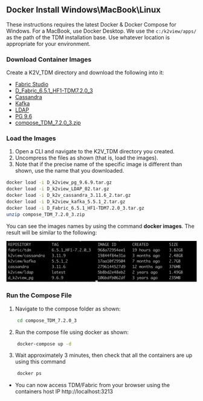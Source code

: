 ## Docker Install Windows\\MacBook\\Linux

These instructions requires the latest Docker & Docker Compose for Windows. For a MacBook, use Docker Desktop. 
We use the `c:/k2view/apps/`  as the path of the  TDM installation base. Use whatever location is appropriate for your environment. 

### Download Container Images 

Create a K2V_TDM directory and download the following into it: 

<ul>
    <li><a href="https://download.k2view.com/owncloud/index.php/s/zYHBGbNICBg7pIl">Fabric Studio</a></li>
    <li><a href="https://download.k2view.com/owncloud/index.php/s/B7xSHt3qgxoh7lS">D_Fabric_6.5.1_HF1-TDM7.2.0_3</a></li>
    <li><a href="https://owncloud-bkp2.s3.amazonaws.com/adminoc/fabricint/cassandra/3.11.6/openjdk/D_k2v_cassandra_3.11.6_2.tar.gz">Cassandra</a></li>
    <li><a href="https://owncloud-bkp2.s3.amazonaws.com/adminoc/fabricint/kafka/5.5.1/D_k2view_kafka_5.5.1_2.tar.gz">Kafka</a></li>
    <li><a href="https://owncloud-bkp2.s3.amazonaws.com/adminoc/etl%20%28ADI%29/LDAP/D_k2view_LDAP_02.tar.gz">LDAP</a></li>
    <li><a href="https://owncloud-bkp2.s3.amazonaws.com/adminoc/TDM/PG%20image/D_k2view_pg_9.6.9.tar.gz">PG 9.6</a></li>
    <li><a href="https://download.k2view.com/owncloud/index.php/s/cowvhINPs4WPixz">compose_TDM_7.2.0_3.zip</a></li>
</ul>


### Load the Images 

1. Open a CLI and navigate to the K2V_TDM directory you created. 
2. Uncompress the files as shown (that is, load the images). 
3. Note that if the precise name of the specific image is different than shown, use the name that you downloaded. 

~~~bash
docker load -i D_k2view_pg_9.6.9.tar.gz
docker load -i D_k2view_LDAP_02.tar.gz
docker load -i D_k2v_cassandra_3.11.6_2.tar.gz
docker load -i D_k2view_kafka_5.5.1_2.tar.gz
docker load -i D_Fabric_6.5.1_HF1-TDM7.2.0_3.tar.gz
unzip compose_TDM_7.2.0_3.zip
~~~

You can see the images names by using the command **docker images**. The result will be similar to the following: 

   <img src="images/docker_images_example.png" alt="Customer BE" style="zoom:67%;" />


### Run the Compose File 

1. Navigate to the compose folder as shown: 
~~~bash
    cd compose_TDM_7.2.0_3
~~~
2. Run the compose file using docker as shown: 
~~~bash
    docker-compose up -d
~~~
3. Wait approximately 3 minutes, then check that all the containers are up using this command
~~~bash
    docker ps
~~~
- You can now access TDM/Fabric from your browser using the containers host IP 
http://localhost:3213


